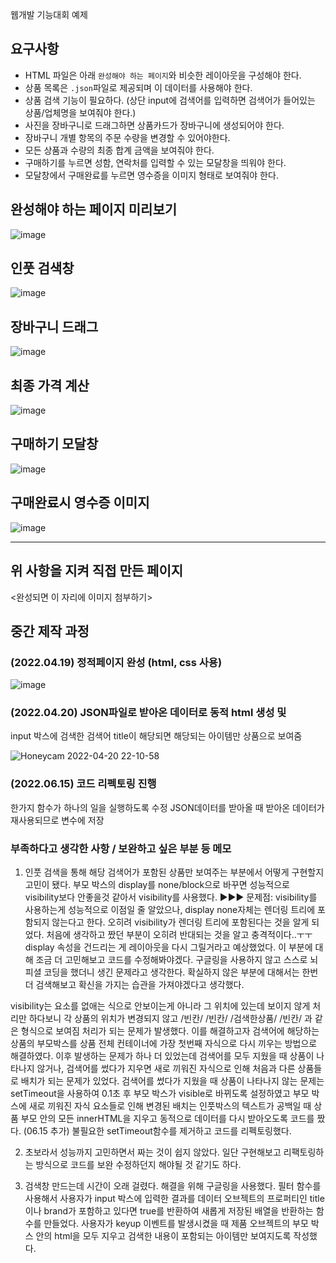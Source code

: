 웹개발 기능대회 예제

## 요구사항

- HTML 파일은 아래 `완성해야 하는 페이지`와 비슷한 레이아웃을 구성해야 한다.
- 상품 목록은 `.json`파일로 제공되며 이 데이터를 사용해야 한다.
- 상품 검색 기능이 필요하다. (상단 input에 검색어를 입력하면 검색어가 들어있는 상품/업체명을 보여줘야 한다.)
- 사진을 장바구니로 드래그하면 상품카드가 장바구니에 생성되어야 한다.
- 장바구니 개별 항목의 주문 수량을 변경할 수 있어야한다.
- 모든 상품과 수량의 최종 합계 금액을 보여줘야 한다.
- 구매하기를 누르면 성함, 연락처를 입력할 수 있는 모달창을 띄워야 한다.
- 모달창에서 구매완료를 누르면 영수증을 이미지 형태로 보여줘야 한다.

## 완성해야 하는 페이지 미리보기

![image](https://user-images.githubusercontent.com/48672106/163710068-67a28df9-18b2-4d55-b3e4-db7c0a4234cb.png)

## 인풋 검색창

![image](https://user-images.githubusercontent.com/48672106/163710172-30abe629-913a-4e7b-922a-f3d615d71082.png)

## 장바구니 드래그

![image](https://user-images.githubusercontent.com/48672106/163710183-f5bbfef3-b4fe-4945-af76-41c424e36f97.png)

## 최종 가격 계산

![image](https://user-images.githubusercontent.com/48672106/163710201-58b6179f-99a4-4605-85e6-b65617cf7cab.png)

## 구매하기 모달창

![image](https://user-images.githubusercontent.com/48672106/163710214-dbf3ca0d-4c57-4616-a5fe-2eee40aac6ae.png)

## 구매완료시 영수증 이미지

![image](https://user-images.githubusercontent.com/48672106/163710217-257d1da5-d9de-4579-ace7-83904491900e.png)

---

## 위 사항을 지켜 직접 만든 페이지

<완성되면 이 자리에 이미지 첨부하기>

## 중간 제작 과정

### (2022.04.19) 정적페이지 완성 (html, css 사용)

![image](https://user-images.githubusercontent.com/48672106/163839367-fd269bca-9514-4375-aa3e-d05f380cd448.png)

### (2022.04.20) JSON파일로 받아온 데이터로 동적 html 생성 및
input 박스에 검색한 검색어 title이 해당되면 해당되는 아이템만 상품으로 보여줌

![Honeycam 2022-04-20 22-10-58](https://user-images.githubusercontent.com/48672106/164238180-8ead9edb-2c9d-4fb8-950e-2a96726510aa.gif)

### (2022.06.15) 코드 리펙토링 진행
한가지 함수가 하나의 일을 실행하도록 수정
JSON데이터를 받아올 때 받아온 데이터가 재사용되므로 변수에 저장


### 부족하다고 생각한 사항 / 보완하고 싶은 부분 등 메모

1. 인풋 검색을 통해 해당 검색어가 포함된 상품만 보여주는 부분에서 어떻게 구현할지 고민이 됐다.
부모 박스의 display를 none/block으로 바꾸면 성능적으로 visibility보다 안좋을것 같아서 visibility를 사용했다. 
▶▶▶ 문제점:  visibility를 사용하는게 성능적으로 이점일 줄 알았으나, display none자체는 렌더링 트리에 포함되지 않는다고 한다.
오히려 visibility가 렌더링 트리에 포함된다는 것을 알게 되었다. 처음에 생각하고 짰던 부분이 오히려 반대되는 것을 알고 충격적이다..ㅜㅜ display 속성을 건드리는 게 레이아웃을 다시 그릴거라고 예상했었다. 이 부분에 대해 조금 더 고민해보고 코드를 수정해봐야겠다.
구글링을 사용하지 않고 스스로 뇌피셜 코딩을 했더니 생긴 문제라고 생각한다. 확실하지 않은 부분에 대해서는 한번 더 검색해보고 확신을 가지는 습관을 가져야겠다고 생각했다. 

visibility는 요소를 없애는 식으로 안보이는게 아니라 그 위치에 있는데 보이지 않게 처리만 하다보니
각 상품의 위치가 변경되지 않고 /빈칸/ /빈칸/ /검색한상품/ /빈칸/ 과 같은 형식으로 보여짐 처리가 되는 문제가 발생했다.
이를 해결하고자 검색어에 해당하는 상품의 부모박스를 상품 전체 컨테이너에 가장 첫번째 자식으로 다시 끼우는 방법으로 해결하였다.
이후 발생하는 문제가 하나 더 있었는데 검색어를 모두 지웠을 때 상품이 나타나지 않거나, 검색어를 썼다가 지우면 새로 끼워진 자식으로 인해 처음과 다른 상품들로 배치가 되는 문제가 있었다. 
검색어를 썼다가 지웠을 때 상품이 나타나지 않는 문제는 setTimeout을 사용하여 0.1초 후 부모 박스가 visible로 바뀌도록 설정하였고
부모 박스에 새로 끼워진 자식 요소들로 인해 변경된 배치는 인풋박스의 텍스트가 공백일 때 상품 부모 안의 모든 innerHTML을 지우고 동적으로 데이터를 다시 받아오도록 코드를 짰다. (06.15 추가) 불필요한 setTimeout함수를 제거하고 코드를 리펙토링했다.

2. 초보라서 성능까지 고민하면서 짜는 것이 쉽지 않았다. 
일단 구현해보고 리팩토링하는 방식으로 코드를 보완 수정하던지 해야될 것 같기도 하다.

3. 검색창 만드는데 시간이 오래 걸렸다. 해결을 위해 구글링을 사용했다.
필터 함수를 사용해서 사용자가 input 박스에 입력한 결과를 데이터 오브젝트의 프로퍼티인 title이나 brand가 포함하고 있다면
true를 반환하여 새롭게 저장된 배열을 반환하는 함수를 만들었다.
사용자가 keyup 이벤트를 발생시켰을 때 제품 오브젝트의 부모 박스 안의 html을 모두 지우고 검색한 내용이 포함되는 아이템만 보여지도록 작성했다.



